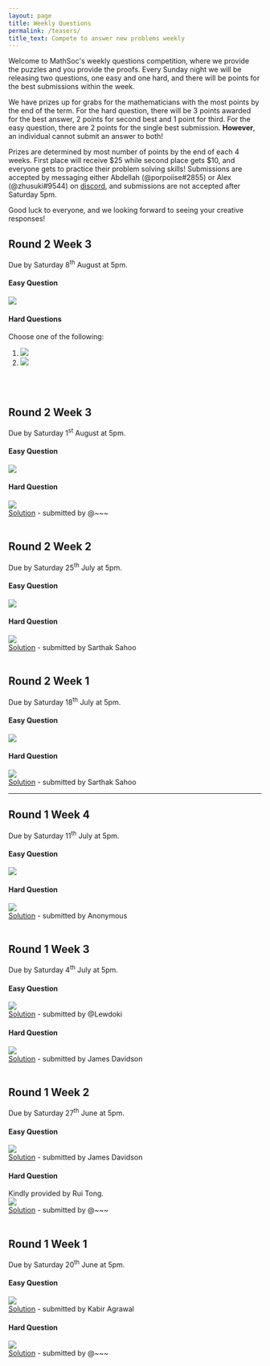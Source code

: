 ```yaml
---
layout: page
title: Weekly Questions
permalink: /teasers/
title_text: Compete to answer new problems weekly
---
```


Welcome to MathSoc's weekly questions competition, where we provide the puzzles and you provide the proofs. Every Sunday night we will be releasing two questions, one easy and one hard, and there will be points for the best submissions within the week.

We have prizes up for grabs for the mathematicians with the most points by the end of the term. For the hard question, there will be 3 points awarded for the best answer, 2 points for second best and 1 point for third. For the easy question, there are 2 points for the single best submission. <b>However</b>, an individual cannot submit an answer to both!

Prizes are determined by most number of points by the end of each 4 weeks. First place will receive $25 while second place gets $10, and everyone gets to practice their problem solving skills! Submissions are accepted by messaging either Abdellah (@porpoiise#2855) or Alex (@zhusuki#9544) on <a href="https://discord.com/invite/Y7FFXxh">discord</a>, and submissions are not accepted after Saturday 5pm.

Good luck to everyone, and we looking forward to seeing your creative responses!

<h2>Round 2 Week 3</h2>
Due by Saturday 8<sup>th</sup> August at 5pm.
<h4>Easy Question</h4>
<img src="{{ site.images }}/questions/week8e.png" />
<h4>Hard Questions</h4>
Choose one of the following:
<ol>
    <li><img src="{{ site.images }}/questions/week8h1.png" /></li>
    <li><img src="{{ site.images }}/questions/week8h2.png" /></li>
</ol>
<br /><br />
<h2>Round 2 Week 3</h2>
Due by Saturday 1<sup>st</sup> August at 5pm.
<h4>Easy Question</h4>
<img src="{{ site.images }}/questions/week7e.png" />
<h4>Hard Question</h4>
<img src="{{ site.images }}/questions/week7h.png" /><br />
<a href="{{ site.url }}/assets/teasers/week7h.pdf" target="_blank">Solution</a> - submitted by @~~~
<br /><br />
<h2>Round 2 Week 2</h2>
Due by Saturday 25<sup>th</sup> July at 5pm.
<h4>Easy Question</h4>
<img src="{{ site.images }}/questions/week6e.png" />
<h4>Hard Question</h4>
<img src="{{ site.images }}/questions/week6h.png" /><br />
<a href="{{ site.url }}/assets/teasers/week6h.pdf" target="_blank">Solution</a> - submitted by Sarthak Sahoo
<br /><br />
<h2>Round 2 Week 1</h2>
Due by Saturday 18<sup>th</sup> July at 5pm.
<h4>Easy Question</h4>
<img src="{{ site.images }}/questions/week5e.png" />
<h4>Hard Question</h4>
<img src="{{ site.images }}/questions/week5h.png" /><br />
<a href="{{ site.url }}/assets/teasers/week5h.pdf" target="_blank">Solution</a> - submitted by Sarthak Sahoo
<hr />
<h2>Round 1 Week 4</h2>
Due by Saturday 11<sup>th</sup> July at 5pm.
<h4>Easy Question</h4>
<img src="{{ site.images }}/questions/week4e.png" />
<h4>Hard Question</h4>
<img src="{{ site.images }}/questions/week4h.png" /><br />
<a href="{{ site.url }}/assets/teasers/week4h.pdf" target="_blank">Solution</a> - submitted by Anonymous
<br /><br />
<h2>Round 1 Week 3</h2>
Due by Saturday 4<sup>th</sup> July at 5pm.
<h4>Easy Question</h4>
<img src="{{ site.images }}/questions/week3e.png" /><br />
<a href="{{ site.url }}/assets/teasers/week3e.pdf" target="_blank">Solution</a> - submitted by @Lewdoki
<h4>Hard Question</h4>
<img src="{{ site.images }}/questions/week3h.png" /><br />
<a href="{{ site.url }}/assets/teasers/week3h.pdf" target="_blank">Solution</a> - submitted by James Davidson
<br /><br />
<h2>Round 1 Week 2</h2>
Due by Saturday 27<sup>th</sup> June at 5pm.
<h4>Easy Question</h4>
<img src="{{ site.images }}/questions/week2e.png" /><br />
<a href="{{ site.url }}/assets/teasers/week2e.pdf" target="_blank">Solution</a> - submitted by James Davidson
<h4>Hard Question</h4>
Kindly provided by Rui Tong.<br />
<img src="{{ site.images }}/questions/week2h.png" /><br />
<a href="{{ site.url }}/assets/teasers/week2h.pdf" target="_blank">Solution</a> - submitted by @~~~
<br /><br />
<h2>Round 1 Week 1</h2>
Due by Saturday 20<sup>th</sup> June at 5pm.
<h4>Easy Question</h4>
<img src="{{ site.images }}/questions/week1e.png" /><br />
<a href="{{ site.url }}/assets/teasers/week1e.pdf" target="_blank">Solution</a> - submitted by Kabir Agrawal
<h4>Hard Question</h4>
<img src="{{ site.images }}/questions/week1h.png" /><br />
<a href="{{ site.url }}/assets/teasers/week1h.pdf" target="_blank">Solution</a> - submitted by @~~~